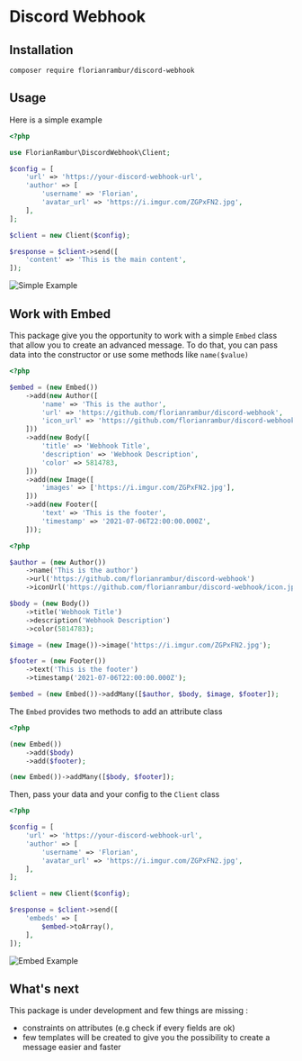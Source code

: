 # Discord Webhook

## Installation
```
composer require florianrambur/discord-webhook
```

## Usage 
Here is a simple example
```php
<?php

use FlorianRambur\DiscordWebhook\Client;

$config = [
    'url' => 'https://your-discord-webhook-url',
    'author' => [
        'username' => 'Florian',
        'avatar_url' => 'https://i.imgur.com/ZGPxFN2.jpg',
    ],
];

$client = new Client($config);

$response = $client->send([
    'content' => 'This is the main content',
]);
```
![Simple Example](https://i.ibb.co/f9ycPF9/simple-example.png)

## Work with Embed
This package give you the opportunity to work with a simple `Embed` class that allow you to create an advanced message. To do that, you can pass data into the constructor or use some methods like `name($value)`
```php
<?php

$embed = (new Embed())
    ->add(new Author([
        'name' => 'This is the author',
        'url' => 'https://github.com/florianrambur/discord-webhook',
        'icon_url' => 'https://github.com/florianrambur/discord-webhook/icon.jpg',
    ]))
    ->add(new Body([
        'title' => 'Webhook Title',
        'description' => 'Webhook Description',
        'color' => 5814783,
    ]))
    ->add(new Image([
        'images' => ['https://i.imgur.com/ZGPxFN2.jpg'],
    ]))
    ->add(new Footer([
        'text' => 'This is the footer',
        'timestamp' => '2021-07-06T22:00:00.000Z',
    ]));
```

```php
<?php

$author = (new Author())
    ->name('This is the author')
    ->url('https://github.com/florianrambur/discord-webhook')
    ->iconUrl('https://github.com/florianrambur/discord-webhook/icon.jpg');

$body = (new Body())
    ->title('Webhook Title')
    ->description('Webhook Description')
    ->color(5814783);

$image = (new Image())->image('https://i.imgur.com/ZGPxFN2.jpg');

$footer = (new Footer())
    ->text('This is the footer')
    ->timestamp('2021-07-06T22:00:00.000Z');

$embed = (new Embed())->addMany([$author, $body, $image, $footer]);
```
The `Embed` provides two methods to add an attribute class
```php
<?php

(new Embed())
    ->add($body)
    ->add($footer);

(new Embed())->addMany([$body, $footer]);
```

Then, pass your data and your config to the `Client` class
```php
<?php

$config = [
    'url' => 'https://your-discord-webhook-url',
    'author' => [
        'username' => 'Florian',
        'avatar_url' => 'https://i.imgur.com/ZGPxFN2.jpg',
    ],
];

$client = new Client($config);

$response = $client->send([
    'embeds' => [
        $embed->toArray(),
    ],
]);
```
![Embed Example](https://i.ibb.co/dkPYbKG/embed-example.png)

## What's next
This package is under development and few things are missing :
- constraints on attributes (e.g check if every fields are ok)
- few templates will be created to give you the possibility to create a message easier and faster
